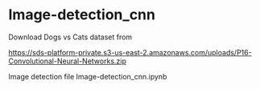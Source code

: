 # Image-detection_cnn
Download Dogs vs Cats dataset from

https://sds-platform-private.s3-us-east-2.amazonaws.com/uploads/P16-Convolutional-Neural-Networks.zip

Image detection file Image-detection_cnn.ipynb
